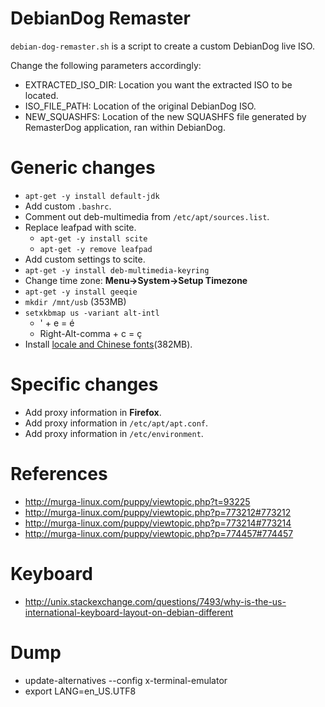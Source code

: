 DebianDog Remaster
==================
`debian-dog-remaster.sh` is a script to create a custom DebianDog live ISO.

Change the following parameters accordingly:
* EXTRACTED_ISO_DIR: Location you want the extracted ISO to be located.
* ISO_FILE_PATH: Location of the original DebianDog ISO.
* NEW_SQUASHFS: Location of the new SQUASHFS file generated by RemasterDog application, ran within DebianDog.

Generic changes
================
* `apt-get -y install default-jdk`
* Add custom `.bashrc`.
* Comment out deb-multimedia from `/etc/apt/sources.list`.
* Replace leafpad with scite.
  * `apt-get -y install scite`
  * `apt-get -y remove leafpad`
* Add custom settings to scite.
* `apt-get -y install deb-multimedia-keyring`
* Change time zone: **Menu->System->Setup Timezone**
* `apt-get -y install geeqie`
* `mkdir /mnt/usb` (353MB)
* `setxkbmap us -variant alt-intl`
  * ' + e = é
  * Right-Alt-comma + c = ç
* Install [locale and Chinese fonts](http://openwritings.net/content/public/excerpt/make-chinese-characters-display-properly-iceweaselfirefox-and-console)(382MB).

Specific changes
=================
* Add proxy information in **Firefox**.
* Add proxy information in `/etc/apt/apt.conf`.
* Add proxy information in `/etc/environment`.




References
==========
* http://murga-linux.com/puppy/viewtopic.php?t=93225
* http://murga-linux.com/puppy/viewtopic.php?p=773212#773212
* http://murga-linux.com/puppy/viewtopic.php?p=773214#773214
* http://murga-linux.com/puppy/viewtopic.php?p=774457#774457

Keyboard
========
* http://unix.stackexchange.com/questions/7493/why-is-the-us-international-keyboard-layout-on-debian-different

Dump
====
* update-alternatives --config x-terminal-emulator
* export LANG=en_US.UTF8
